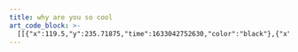 ```yaml
---
title: why are you so cool
art_code_block: >-
  [[{"x":119.5,"y":235.71875,"time":1633042752630,"color":"black"},{"x":137.5,"y":235.71875,"time":1633042752785,"color":"black"},{"x":151.5,"y":235.71875,"time":1633042752802,"color":"black"},{"x":173.5,"y":235.71875,"time":1633042752820,"color":"black"},{"x":220.5,"y":235.71875,"time":1633042752836,"color":"black"},{"x":274.5,"y":235.71875,"time":1633042752854,"color":"black"},{"x":298.5,"y":235.71875,"time":1633042752871,"color":"black"},{"x":333.5,"y":235.71875,"time":1633042752889,"color":"black"},{"x":354.5,"y":235.71875,"time":1633042752905,"color":"black"},{"x":373.5,"y":236.71875,"time":1633042752924,"color":"black"},{"x":382.5,"y":238.71875,"time":1633042752941,"color":"black"},{"x":394.5,"y":239.71875,"time":1633042752957,"color":"black"},{"x":399.5,"y":240.71875,"time":1633042752989,"color":"black"},{"x":382.5,"y":238.71875,"time":1633042752941,"color":"black"},{"x":399.5,"y":240.71875,"time":1633042753306,"color":"black"}],[{"x":118.5,"y":237.71875,"time":1633042754642,"color":"black"},{"x":118.5,"y":243.71875,"time":1633042754869,"color":"black"},{"x":118.5,"y":248.71875,"time":1633042754907,"color":"black"},{"x":118.5,"y":254.71875,"time":1633042754950,"color":"black"},{"x":118.5,"y":264.71875,"time":1633042755000,"color":"black"},{"x":118.5,"y":271.71875,"time":1633042755022,"color":"black"},{"x":119.5,"y":277.71875,"time":1633042755066,"color":"black"},{"x":119.5,"y":282.71875,"time":1633042755101,"color":"black"},{"x":120.5,"y":288.71875,"time":1633042755133,"color":"black"},{"x":123.5,"y":294.71875,"time":1633042755168,"color":"black"},{"x":127.5,"y":302.71875,"time":1633042755210,"color":"black"},{"x":132.5,"y":308.71875,"time":1633042755250,"color":"black"},{"x":137.5,"y":312.71875,"time":1633042755288,"color":"black"},{"x":146.5,"y":317.71875,"time":1633042755316,"color":"black"},{"x":157.5,"y":321.71875,"time":1633042755353,"color":"black"},{"x":171.5,"y":325.71875,"time":1633042755385,"color":"black"},{"x":181.5,"y":327.71875,"time":1633042755418,"color":"black"},{"x":197.5,"y":329.71875,"time":1633042755449,"color":"black"},{"x":207.5,"y":330.71875,"time":1633042755472,"color":"black"},{"x":231.5,"y":331.71875,"time":1633042755521,"color":"black"},{"x":237.5,"y":330.71875,"time":1633042755568,"color":"black"},{"x":242.5,"y":327.71875,"time":1633042755620,"color":"black"},{"x":251.5,"y":319.71875,"time":1633042755653,"color":"black"},{"x":256.5,"y":312.71875,"time":1633042755675,"color":"black"},{"x":261.5,"y":306.71875,"time":1633042755704,"color":"black"},{"x":265.5,"y":300.71875,"time":1633042755725,"color":"black"},{"x":269.5,"y":290.71875,"time":1633042755763,"color":"black"},{"x":272.5,"y":283.71875,"time":1633042755789,"color":"black"},{"x":274.5,"y":275.71875,"time":1633042755836,"color":"black"},{"x":275.5,"y":270.71875,"time":1633042755873,"color":"black"},{"x":275.5,"y":263.71875,"time":1633042755922,"color":"black"},{"x":275.5,"y":258.71875,"time":1633042755957,"color":"black"},{"x":275.5,"y":253.71875,"time":1633042755990,"color":"black"},{"x":275.5,"y":248.71875,"time":1633042756045,"color":"black"},{"x":274.5,"y":243.71875,"time":1633042756283,"color":"black"},{"x":272.5,"y":238.71875,"time":1633042756501,"color":"black"},{"x":275.5,"y":248.71875,"time":1633042756045,"color":"black"}],[{"x":288.5,"y":235.71875,"time":1633042758904,"color":"black"},{"x":288.5,"y":242.71875,"time":1633042759200,"color":"black"},{"x":288.5,"y":250.71875,"time":1633042759231,"color":"black"},{"x":288.5,"y":260.71875,"time":1633042759265,"color":"black"},{"x":288.5,"y":271.71875,"time":1633042759300,"color":"black"},{"x":288.5,"y":282.71875,"time":1633042759332,"color":"black"},{"x":288.5,"y":289.71875,"time":1633042759365,"color":"black"},{"x":289.5,"y":294.71875,"time":1633042759416,"color":"black"},{"x":296.5,"y":305.71875,"time":1633042759468,"color":"black"},{"x":302.5,"y":311.71875,"time":1633042759502,"color":"black"},{"x":310.5,"y":318.71875,"time":1633042759553,"color":"black"},{"x":326.5,"y":323.71875,"time":1633042759605,"color":"black"},{"x":337.5,"y":326.71875,"time":1633042759640,"color":"black"},{"x":351.5,"y":327.71875,"time":1633042759681,"color":"black"},{"x":363.5,"y":327.71875,"time":1633042759718,"color":"black"},{"x":369.5,"y":327.71875,"time":1633042759735,"color":"black"},{"x":378.5,"y":326.71875,"time":1633042759775,"color":"black"},{"x":383.5,"y":324.71875,"time":1633042759823,"color":"black"},{"x":389.5,"y":320.71875,"time":1633042759873,"color":"black"},{"x":392.5,"y":316.71875,"time":1633042759912,"color":"black"},{"x":396.5,"y":313.71875,"time":1633042759956,"color":"black"},{"x":400.5,"y":309.71875,"time":1633042760005,"color":"black"},{"x":402.5,"y":304.71875,"time":1633042760060,"color":"black"},{"x":404.5,"y":298.71875,"time":1633042760120,"color":"black"},{"x":405.5,"y":292.71875,"time":1633042760176,"color":"black"},{"x":406.5,"y":285.71875,"time":1633042760234,"color":"black"},{"x":406.5,"y":278.71875,"time":1633042760292,"color":"black"},{"x":406.5,"y":273.71875,"time":1633042760339,"color":"black"},{"x":406.5,"y":268.71875,"time":1633042760394,"color":"black"},{"x":406.5,"y":263.71875,"time":1633042760436,"color":"black"},{"x":406.5,"y":258.71875,"time":1633042760478,"color":"black"},{"x":405.5,"y":252.71875,"time":1633042760537,"color":"black"},{"x":405.5,"y":246.71875,"time":1633042760680,"color":"black"},{"x":405.5,"y":241.71875,"time":1633042760766,"color":"black"},{"x":405.5,"y":252.71875,"time":1633042760537,"color":"black"}],[{"x":116.5,"y":233.71875,"time":1633042761966,"color":"black"},{"x":105.5,"y":228.71875,"time":1633042762197,"color":"black"},{"x":81.5,"y":211.71875,"time":1633042762250,"color":"black"},{"x":61.5,"y":195.71875,"time":1633042762300,"color":"black"},{"x":56.5,"y":190.71875,"time":1633042762316,"color":"black"},{"x":50.5,"y":184.71875,"time":1633042762367,"color":"black"},{"x":61.5,"y":195.71875,"time":1633042762300,"color":"black"}],[{"x":398.5,"y":236.71875,"time":1633042764009,"color":"black"},{"x":385.5,"y":223.71875,"time":1633042764233,"color":"black"},{"x":349.5,"y":197.71875,"time":1633042764287,"color":"black"},{"x":327.5,"y":183.71875,"time":1633042764336,"color":"black"},{"x":309.5,"y":171.71875,"time":1633042764913,"color":"black"},{"x":304.5,"y":171.71875,"time":1633042765411,"color":"black"},{"x":298.5,"y":171.71875,"time":1633042765474,"color":"black"},{"x":293.5,"y":172.71875,"time":1633042765541,"color":"black"},{"x":287.5,"y":175.71875,"time":1633042765622,"color":"black"},{"x":283.5,"y":179.71875,"time":1633042765690,"color":"black"},{"x":280.5,"y":184.71875,"time":1633042765758,"color":"black"},{"x":279.5,"y":189.71875,"time":1633042765812,"color":"black"},{"x":278.5,"y":194.71875,"time":1633042765879,"color":"black"},{"x":279.5,"y":199.71875,"time":1633042765979,"color":"black"},{"x":279.5,"y":189.71875,"time":1633042765812,"color":"black"}],[{"x":57.5,"y":191.71875,"time":1633042767851,"color":"black"},{"x":52.5,"y":191.71875,"time":1633042768167,"color":"black"},{"x":46.5,"y":193.71875,"time":1633042768224,"color":"black"},{"x":41.5,"y":196.71875,"time":1633042768299,"color":"black"},{"x":38.5,"y":201.71875,"time":1633042768396,"color":"black"},{"x":35.5,"y":207.71875,"time":1633042768463,"color":"black"},{"x":35.5,"y":214.71875,"time":1633042768539,"color":"black"},{"x":35.5,"y":219.71875,"time":1633042768616,"color":"black"},{"x":37.5,"y":224.71875,"time":1633042768716,"color":"black"},{"x":39.5,"y":230.71875,"time":1633042768783,"color":"black"},{"x":41.5,"y":235.71875,"time":1633042768897,"color":"black"},{"x":44.5,"y":240.71875,"time":1633042768970,"color":"black"},{"x":39.5,"y":230.71875,"time":1633042768783,"color":"black"}],[{"x":121.5,"y":267.71875,"time":1633042830708,"color":"black"},{"x":130.5,"y":261.71875,"time":1633042831003,"color":"black"},{"x":134.5,"y":258.71875,"time":1633042831019,"color":"black"},{"x":143.5,"y":251.71875,"time":1633042831108,"color":"black"},{"x":149.5,"y":248.71875,"time":1633042831190,"color":"black"},{"x":154.5,"y":247.71875,"time":1633042831304,"color":"black"},{"x":159.5,"y":246.71875,"time":1633042831511,"color":"black"},{"x":163.5,"y":243.71875,"time":1633042831872,"color":"black"},{"x":154.5,"y":247.71875,"time":1633042831304,"color":"black"}],[{"x":123.5,"y":291.71875,"time":1633042833358,"color":"black"},{"x":141.5,"y":275.71875,"time":1633042833611,"color":"black"},{"x":162.5,"y":259.71875,"time":1633042833689,"color":"black"},{"x":166.5,"y":255.71875,"time":1633042833707,"color":"black"},{"x":174.5,"y":249.71875,"time":1633042833781,"color":"black"},{"x":178.5,"y":245.71875,"time":1633042833909,"color":"black"},{"x":184.5,"y":244.71875,"time":1633042834061,"color":"black"},{"x":174.5,"y":249.71875,"time":1633042833781,"color":"black"}],[{"x":132.5,"y":303.71875,"time":1633042835339,"color":"black"},{"x":135.5,"y":297.71875,"time":1633042835547,"color":"black"},{"x":160.5,"y":278.71875,"time":1633042835631,"color":"black"},{"x":165.5,"y":274.71875,"time":1633042835655,"color":"black"},{"x":175.5,"y":266.71875,"time":1633042835745,"color":"black"},{"x":179.5,"y":263.71875,"time":1633042835846,"color":"black"},{"x":187.5,"y":256.71875,"time":1633042835929,"color":"black"},{"x":195.5,"y":248.71875,"time":1633042836020,"color":"black"},{"x":199.5,"y":245.71875,"time":1633042836182,"color":"black"},{"x":187.5,"y":256.71875,"time":1633042835929,"color":"black"}],[{"x":143.5,"y":312.71875,"time":1633042837656,"color":"black"},{"x":147.5,"y":309.71875,"time":1633042837846,"color":"black"},{"x":167.5,"y":290.71875,"time":1633042837929,"color":"black"},{"x":182.5,"y":277.71875,"time":1633042838020,"color":"black"},{"x":186.5,"y":274.71875,"time":1633042838129,"color":"black"},{"x":191.5,"y":272.71875,"time":1633042838223,"color":"black"},{"x":201.5,"y":260.71875,"time":1633042838303,"color":"black"},{"x":215.5,"y":247.71875,"time":1633042838387,"color":"black"},{"x":220.5,"y":242.71875,"time":1633042838472,"color":"black"},{"x":201.5,"y":260.71875,"time":1633042838303,"color":"black"}],[{"x":158.5,"y":316.71875,"time":1633042839840,"color":"black"},{"x":166.5,"y":306.71875,"time":1633042840047,"color":"black"},{"x":174.5,"y":297.71875,"time":1633042840063,"color":"black"},{"x":197.5,"y":280.71875,"time":1633042840145,"color":"black"},{"x":209.5,"y":272.71875,"time":1633042840242,"color":"black"},{"x":215.5,"y":271.71875,"time":1633042840394,"color":"black"},{"x":225.5,"y":266.71875,"time":1633042840490,"color":"black"},{"x":235.5,"y":254.71875,"time":1633042840573,"color":"black"},{"x":253.5,"y":232.71875,"time":1633042840692,"color":"black"},{"x":225.5,"y":266.71875,"time":1633042840490,"color":"black"}],[{"x":174.5,"y":318.71875,"time":1633042843027,"color":"black"},{"x":222.5,"y":284.71875,"time":1633042843332,"color":"black"},{"x":240.5,"y":273.71875,"time":1633042843349,"color":"black"},{"x":269.5,"y":255.71875,"time":1633042843434,"color":"black"},{"x":277.5,"y":251.71875,"time":1633042843535,"color":"black"},{"x":240.5,"y":273.71875,"time":1633042843349,"color":"black"}],[{"x":193.5,"y":325.71875,"time":1633042844969,"color":"black"},{"x":242.5,"y":295.71875,"time":1633042845217,"color":"black"},{"x":268.5,"y":281.71875,"time":1633042845323,"color":"black"},{"x":193.5,"y":325.71875,"time":1633042844969,"color":"black"}],[{"x":292.5,"y":251.71875,"time":1633042846734,"color":"black"},{"x":297.5,"y":251.71875,"time":1633042846958,"color":"black"},{"x":312.5,"y":251.71875,"time":1633042847058,"color":"black"},{"x":292.5,"y":251.71875,"time":1633042846734,"color":"black"}],[{"x":298.5,"y":252.71875,"time":1633042848309,"color":"black"},{"x":302.5,"y":249.71875,"time":1633042848652,"color":"black"},{"x":313.5,"y":241.71875,"time":1633042848753,"color":"black"},{"x":318.5,"y":239.71875,"time":1633042849497,"color":"black"},{"x":302.5,"y":249.71875,"time":1633042848652,"color":"black"}],[{"x":288.5,"y":279.71875,"time":1633042850727,"color":"black"},{"x":320.5,"y":253.71875,"time":1633042851034,"color":"black"},{"x":328.5,"y":248.71875,"time":1633042851139,"color":"black"},{"x":333.5,"y":245.71875,"time":1633042851523,"color":"black"},{"x":337.5,"y":242.71875,"time":1633042851966,"color":"black"},{"x":328.5,"y":248.71875,"time":1633042851139,"color":"black"}],[{"x":295.5,"y":298.71875,"time":1633042853604,"color":"black"},{"x":299.5,"y":295.71875,"time":1633042853743,"color":"black"},{"x":346.5,"y":259.71875,"time":1633042853850,"color":"black"},{"x":361.5,"y":248.71875,"time":1633042853993,"color":"black"},{"x":365.5,"y":242.71875,"time":1633042854406,"color":"black"},{"x":372.5,"y":236.71875,"time":1633042854533,"color":"black"},{"x":361.5,"y":248.71875,"time":1633042853993,"color":"black"}],[{"x":304.5,"y":306.71875,"time":1633042855914,"color":"black"},{"x":349.5,"y":276.71875,"time":1633042856207,"color":"black"},{"x":380.5,"y":258.71875,"time":1633042856332,"color":"black"},{"x":388.5,"y":253.71875,"time":1633042856445,"color":"black"},{"x":392.5,"y":250.71875,"time":1633042856591,"color":"black"},{"x":380.5,"y":258.71875,"time":1633042856332,"color":"black"}],[{"x":315.5,"y":310.71875,"time":1633042858106,"color":"black"},{"x":383.5,"y":276.71875,"time":1633042858351,"color":"black"},{"x":403.5,"y":268.71875,"time":1633042858469,"color":"black"},{"x":315.5,"y":310.71875,"time":1633042858106,"color":"black"}],[{"x":345.5,"y":314.71875,"time":1633042859784,"color":"black"},{"x":409.5,"y":271.71875,"time":1633042860026,"color":"black"},{"x":423.5,"y":266.71875,"time":1633042860147,"color":"black"},{"x":345.5,"y":314.71875,"time":1633042859784,"color":"black"}],[{"x":361.5,"y":319.71875,"time":1633042861303,"color":"black"},{"x":377.5,"y":307.71875,"time":1633042861589,"color":"black"},{"x":384.5,"y":302.71875,"time":1633042861709,"color":"black"},{"x":391.5,"y":300.71875,"time":1633042861825,"color":"black"},{"x":404.5,"y":293.71875,"time":1633042862253,"color":"black"},{"x":384.5,"y":302.71875,"time":1633042861709,"color":"black"}]]
---
```


